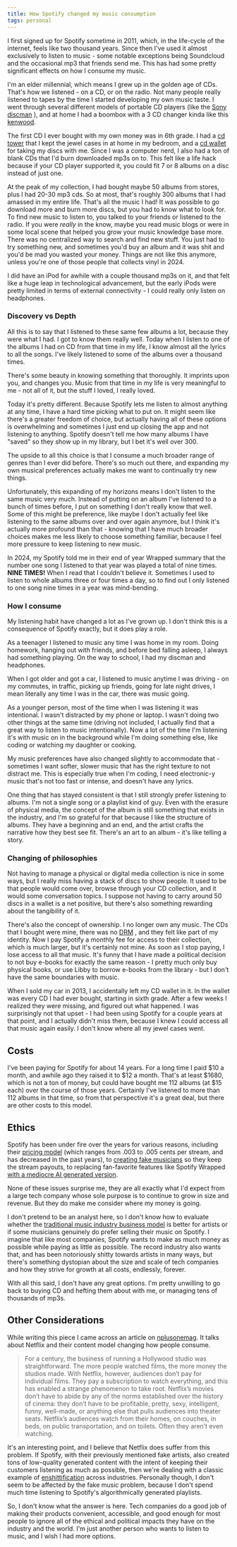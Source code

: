 ```yaml
---
title: How Spotify changed my music consumption
tags: personal
---
```



I first signed up for Spotify sometime in 2011, which, in the life-cycle of the internet, feels like two thousand years. Since then I've used it almost exclusively to listen to music - some notable exceptions being Soundcloud and the occasional mp3 that friends send me. This has had some pretty significant effects on how I consume my music.

I'm an elder millennial, which means I grew up in the golden age of CDs. That's how we listened - on a CD, or on the radio. Not many people really listened to tapes by the time I started developing my own music taste. I went through several different models of portable CD players (like the [Sony discman](https://m.media-amazon.com/images/I/81OTs2f-S5L._AC_SL1500_.jpg) ), and at home I had a boombox with a 3 CD changer kinda like this [kenwood](https://i.ebayimg.com/00/s/NzY4WDEwMjQ=/z/KwIAAOSwvKtY85-~/$_86.JPG). 

The first CD I ever bought with my own money was in 6th grade. I had a [cd tower](https://i.etsystatic.com/11914451/r/il/3ccf5b/3314641327/il_fullxfull.3314641327_mbiz.jpg) that I kept the jewel cases in at home in my bedroom, and a [cd wallet](https://images-na.ssl-images-amazon.com/images/I/51-pvTltuhL._AC_US1000_.jpg) for taking my discs with me. Since I was a computer nerd, I also had a ton of blank CDs that I'd burn downloaded mp3s on to. This felt like a life hack because if your CD player supported it, you could fit 7 or 8 albums on a disc instead of just one. 

At the peak of my collection, I had bought maybe 50 albums from stores, plus I had 20-30 mp3 cds. So at most, that's roughly 300 albums that I had amassed in my entire life. That's all the music I had! It was possible to go download more and burn more discs, but you had to know what to look for. To find new music to listen to, you talked to your friends or listened to the radio. If you were _really_ in the know, maybe you read music blogs or were in some local scene that helped you grow your music knowledge base more. There was no centralized way to search and find new stuff. You just had to try something new, and sometimes you'd buy an album and it was shit and you'd be mad you wasted your money. Things are not like this anymore, unless you're one of those people that collects vinyl in 2024.

I did have an iPod for awhile with a couple thousand mp3s on it, and that felt like a huge leap in technological advancement, but the early iPods were pretty limited in terms of external connectivity - I could really only listen on headphones.

### Discovery vs Depth

All this is to say that I listened to these same few albums a lot, because they were what I had. I got to know them really well. Today when I listen to one of the albums I had on CD from that time in my life, I know almost all the lyrics to all the songs. I've likely listened to some of the albums over a thousand times. 

There's some beauty in knowing something that thoroughly. It imprints upon you, and changes you. Music from that time in my life is very meaningful to me - not all of it, but the stuff I loved, I really loved.

Today it's pretty different. Because Spotify lets me listen to almost anything at any time, I have a hard time picking what to put on. It might seem like there's a greater freedom of choice, but actually having all of these options is overwhelming and sometimes I just end up closing the app and not listening to anything. Spotify doesn't tell me how many albums I have "saved" so they show up in my library, but I bet it's well over 300.

The upside to all this choice is that I consume a much broader range of genres than I ever did before. There's so much out there, and expanding my own musical preferences actually makes me want to continually try new things. 

Unfortunately, this expanding of my horizons means I don't listen to the same music very much. Instead of putting on an album I've listened to a bunch of times before, I put on something I don't really know that well. Some of this might be preference, like maybe I don't actually feel like listening to the same albums over and over again anymore, but I think it's actually more profound than that - knowing that I have much broader choices makes me less likely to choose something familiar, because I feel more pressure to keep listening to new music. 

In 2024, my Spotify told me in their end of year Wrapped summary that the number one song I listened to that year was played a total of nine times. **NINE TIMES!** When I read that I couldn't believe it. Sometimes I used to listen to whole albums three or four times a day, so to find out I only listened to one song nine times in a year was mind-bending.
### How I consume

My listening habit have changed a lot as I've grown up. I don't think this is a consequence of Spotify exactly, but it does play a role.

As a teenager I listened to music any time I was home in my room. Doing homework, hanging out with friends, and before bed falling asleep, I always had something playing. On the way to school, I had my discman and headphones. 

When I got older and got a car, I listened to music anytime I was driving - on my commutes, in traffic, picking up friends, going for late night drives, I mean literally any time I was in the car, there was music going. 

As a younger person, most of the time when I was listening it was intentional. I wasn't distracted by my phone or laptop. I wasn't doing two other things at the same time (driving not included, I actually find that a great way to listen to music intentionally). Now a lot of the time I'm listening it's with music on in the background while I'm doing something else, like coding or watching my daughter or cooking.

My music preferences have also changed slightly to accommodate that - sometimes I want softer, slower music that has the right texture to not distract me. This is especially true when I'm coding, I need electronic-y music that's not too fast or intense, and doesn't have any lyrics. 

One thing that has stayed consistent is that I still strongly prefer listening to albums. I'm not a single song or a playlist kind of guy. Even with the erasure of physical media, the concept of the album is still something that exists in the industry, and I'm so grateful for that because I like the structure of albums. They have a beginning and an end, and the artist crafts the narrative how they best see fit. There's an art to an album - it's like telling a story. 

### Changing of philosophies

Not having to manage a physical or digital media collection is nice in some ways, but I really miss having a stack of discs to show people. It used to be that people would come over, browse through your CD collection, and it would some conversation topics. I suppose not having to carry around 50 discs in a wallet is a net positive, but there's also something rewarding about the tangibility of it. 

There's also the concept of ownership. I no longer own any music. The CDs that I bought were mine, there was no [DRM](https://en.wikipedia.org/wiki/Digital_rights_management) , and they felt like part of my identity. Now I pay Spotify a monthly fee for access to their collection, which is much larger, but it's certainly not mine. As soon as I stop paying, I lose access to all that music. It's funny that I have made a political decision to not buy e-books for exactly the same reason - I pretty much only buy physical books, or use Libby to borrow e-books from the library - but I don't have the same boundaries with music.

When I sold my car in 2013, I accidentally left my CD wallet in it. In the wallet was every CD I had ever bought, starting in sixth grade. After a few weeks I realized they were missing, and figured out what happened. I was surprisingly not that upset - I had been using Spotify for a couple years at that point, and I actually didn't miss them, because I knew I could access all that music again easily. I don't know where all my jewel cases went.
## Costs

I've been paying for Spotify for about 14 years. For a long time I paid $10 a month, and awhile ago they raised it to $12 a month. That's at least $1680, which is not a ton of money, but could have bought me 112 albums (at $15 each) over the course of those years. Certainly I've listened to more than 112 albums in that time, so from that perspective it's a great deal, but there are other costs to this model.
## Ethics

Spotify has been under fire over the years for various reasons, including their [pricing model](https://www.businessinsider.com/guides/streaming/how-much-does-spotify-pay-per-stream) (which ranges from .003 to .005 cents per stream, and has decreased in the past years), to [creating fake musicians](https://harpers.org/archive/2025/01/the-ghosts-in-the-machine-liz-pelly-spotify-musicians/) so they keep the stream payouts, to replacing fan-favorite features like Spotify Wrapped [with a mediocre AI generated version](https://www.newyorker.com/culture/the-lede/the-hollow-allure-of-spotify-wrapped). 

None of these issues surprise me, they are all exactly what I'd expect from a large tech company whose sole purpose is to continue to grow in size and revenue. But they do make me consider where my money is going. 

I don't pretend to be an analyst here, so I don't know how to evaluate whether the [traditional music industry business model](https://entertainment.howstuffworks.com/recording-contract2.htm) is better for artists or if some musicians genuinely do prefer selling their music on Spotify. I imagine that like most companies, Spotify wants to make as much money as possible while paying as little as possible. The record industry also wants that, and has been notoriously shitty towards artists in many ways, but there's something dystopian about the size and scale of tech companies and how they strive for growth at all costs, endlessly, forever.

With all this said, I don't have any great options. I'm pretty unwilling to go back to buying CD and hefting them about with me, or managing tens of thousands of mp3s.

## Other Considerations

While writing this piece I came across an article on [nplusonemag](https://www.nplusonemag.com/issue-49/essays/casual-viewing). It talks about Netflix and their content model changing how people consume.

> For a century, the business of running a Hollywood studio was straightforward. The more people watched films, the more money the studios made. With Netflix, however, audiences don’t pay for individual films. They pay a subscription to watch everything, and this has enabled a strange phenomenon to take root. Netflix’s movies don’t have to abide by any of the norms established over the history of cinema: they don’t have to be profitable, pretty, sexy, intelligent, funny, well-made, or anything else that pulls audiences into theater seats. Netflix’s audiences watch from their homes, on couches, in beds, on public transportation, and on toilets. Often they aren’t even watching.

It's an interesting point, and I believe that Netflix does suffer from this problem. If Spotify, with their previously mentioned fake artists, also created tons of low-quality generated content with the intent of keeping their customers listening as much as possible, then we're dealing with a classic example of [enshittification](https://en.wikipedia.org/wiki/Enshittification) across industries. Personally though, I don't seem to be affected by the fake music problem, because I don't spend much time listening to Spotify's algorithmically generated playlists.

So, I don't know what the answer is here. Tech companies do a good job of making their products convenient, accessible, and good enough for most people to ignore all of the ethical and political impacts they have on the industry and the world. I'm just another person who wants to listen to music, and I wish I had more options.